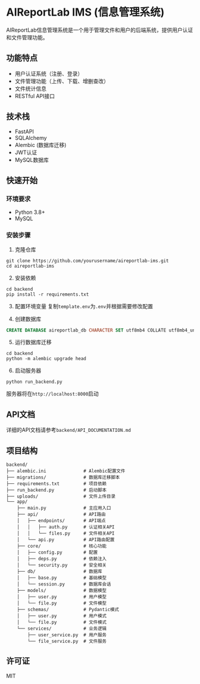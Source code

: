 # AIReportLab IMS (信息管理系统)

AIReportLab信息管理系统是一个用于管理文件和用户的后端系统，提供用户认证和文件管理功能。

## 功能特点

- 用户认证系统（注册、登录）
- 文件管理功能（上传、下载、增删查改）
- 文件统计信息
- RESTful API接口

## 技术栈

- FastAPI
- SQLAlchemy
- Alembic (数据库迁移)
- JWT认证
- MySQL数据库

## 快速开始

### 环境要求

- Python 3.8+
- MySQL

### 安装步骤

1. 克隆仓库
```
git clone https://github.com/yourusername/aireportlab-ims.git
cd aireportlab-ims
```

2. 安装依赖
```
cd backend
pip install -r requirements.txt
```

3. 配置环境变量
复制`template.env`为`.env`并根据需要修改配置

4. 创建数据库
```sql
CREATE DATABASE aireportlab_db CHARACTER SET utf8mb4 COLLATE utf8mb4_unicode_ci;
```

5. 运行数据库迁移
```
cd backend
python -m alembic upgrade head
```

6. 启动服务器
```
python run_backend.py
```

服务器将在`http://localhost:8000`启动

## API文档

详细的API文档请参考`backend/API_DOCUMENTATION.md`

## 项目结构

```
backend/
├── alembic.ini              # Alembic配置文件
├── migrations/              # 数据库迁移脚本
├── requirements.txt         # 项目依赖
├── run_backend.py           # 启动脚本
├── uploads/                 # 文件上传目录
└── app/
    ├── main.py              # 主应用入口
    ├── api/                 # API路由
    │   ├── endpoints/       # API端点
    │   │   ├── auth.py      # 认证相关API
    │   │   └── files.py     # 文件相关API
    │   └── api.py           # API路由配置
    ├── core/                # 核心功能
    │   ├── config.py        # 配置
    │   ├── deps.py          # 依赖注入
    │   └── security.py      # 安全相关
    ├── db/                  # 数据库
    │   ├── base.py          # 基础模型
    │   └── session.py       # 数据库会话
    ├── models/              # 数据模型
    │   ├── user.py          # 用户模型
    │   └── file.py          # 文件模型
    ├── schemas/             # Pydantic模式
    │   ├── user.py          # 用户模式
    │   └── file.py          # 文件模式
    └── services/            # 业务逻辑
        ├── user_service.py  # 用户服务
        └── file_service.py  # 文件服务
```

## 许可证

MIT